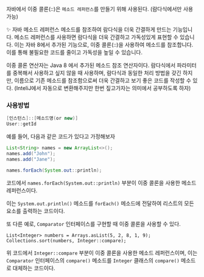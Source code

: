 자바에서 이중 콜론(::)은 `메소드 레퍼런스`를 만들기 위해 사용된다. (람다식에서만 사용 가능)

<aside>
✨ 자바 메소드 레퍼런스
메소드를 참조하여 람다식을 더욱 간결하게 만드는 기능입니다. 메소드 레퍼런스를 사용하면 람다식을 더욱 간결하고 가독성있게 표현할 수 있습니다. 이는 자바 8에서 추가된 기능으로, 이중 콜론(::)을 사용하여 메소드를 참조합니다. 이를 통해 불필요한 코드를 줄이고 가독성을 높일 수 있습니다.

</aside>

이중 콜론 연산자는 Java 8 에서 추가된 메소드 참조 연산자이다.
람다식에서 파라미터를 중복해서 사용하고 싶지 않을 때 사용하며, 람다식과 동일한 처리 방법을 갖긴 하지만, 이름으로 기존 메소드를 참조함으로써 더욱 간결하고 보기 좋은 코드를 작성할 수 있다.
(InteliJ에서 자동으로 변환해주지만 한번 짚고가자는 의미에서 공부하도록 하자)

### 사용방법

```java
[인스턴스]::[메소드명(or new)]
User::getId
```

예를 들어, 다음과 같은 코드가 있다고 가정해보자

```java
List<String> names = new ArrayList<>();
names.add("John");
names.add("Jane");

names.forEach(System.out::println);

```

코드에서 `names.forEach(System.out::println)` 부분이 이중 콜론을 사용한 메소드 레퍼런스이다.

이는 `System.out.println()` 메소드를 `forEach()` 메소드에 전달하여 리스트의 모든 요소를 출력하는 코드이다.

또 다른 예로, `Comparator` 인터페이스를 구현할 때 이중 콜론을 사용할 수 있다.

```
List<Integer> numbers = Arrays.asList(5, 2, 8, 1, 9);
Collections.sort(numbers, Integer::compare);

```

위 코드에서 `Integer::compare` 부분이 이중 콜론을 사용한 메소드 레퍼런스이며, 이는 `Comparator` 인터페이스의 `compare()` 메소드를 `Integer` 클래스의 `compare()` 메소드로 대체하는 코드이다.